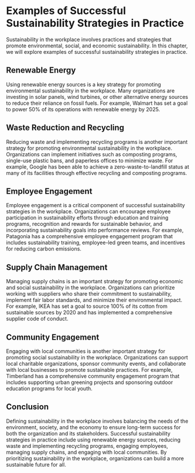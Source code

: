 Examples of Successful Sustainability Strategies in Practice
=================================================================================================================

Sustainability in the workplace involves practices and strategies that promote environmental, social, and economic sustainability. In this chapter, we will explore examples of successful sustainability strategies in practice.

Renewable Energy
----------------

Using renewable energy sources is a key strategy for promoting environmental sustainability in the workplace. Many organizations are investing in solar panels, wind turbines, or other alternative energy sources to reduce their reliance on fossil fuels. For example, Walmart has set a goal to power 50% of its operations with renewable energy by 2025.

Waste Reduction and Recycling
-----------------------------

Reducing waste and implementing recycling programs is another important strategy for promoting environmental sustainability in the workplace. Organizations can implement initiatives such as composting programs, single-use plastic bans, and paperless offices to minimize waste. For example, Google has been able to achieve a zero-waste-to-landfill status at many of its facilities through effective recycling and composting programs.

Employee Engagement
-------------------

Employee engagement is a critical component of successful sustainability strategies in the workplace. Organizations can encourage employee participation in sustainability efforts through education and training programs, recognition and rewards for sustainable behavior, and incorporating sustainability goals into performance reviews. For example, Patagonia has a comprehensive employee engagement program that includes sustainability training, employee-led green teams, and incentives for reducing carbon emissions.

Supply Chain Management
-----------------------

Managing supply chains is an important strategy for promoting economic and social sustainability in the workplace. Organizations can prioritize working with suppliers who share their commitment to sustainability, implement fair labor standards, and minimize their environmental impact. For example, IKEA has set a goal to source 100% of its cotton from sustainable sources by 2020 and has implemented a comprehensive supplier code of conduct.

Community Engagement
--------------------

Engaging with local communities is another important strategy for promoting social sustainability in the workplace. Organizations can support local charitable organizations, sponsor community events, and collaborate with local businesses to promote sustainable practices. For example, Timberland has a comprehensive community engagement program that includes supporting urban greening projects and sponsoring outdoor education programs for local youth.

Conclusion
----------

Defining sustainability in the workplace involves balancing the needs of the environment, society, and the economy to ensure long-term success for both the organization and its stakeholders. Successful sustainability strategies in practice include using renewable energy sources, reducing waste and implementing recycling programs, engaging employees, managing supply chains, and engaging with local communities. By prioritizing sustainability in the workplace, organizations can build a more sustainable future for all.
